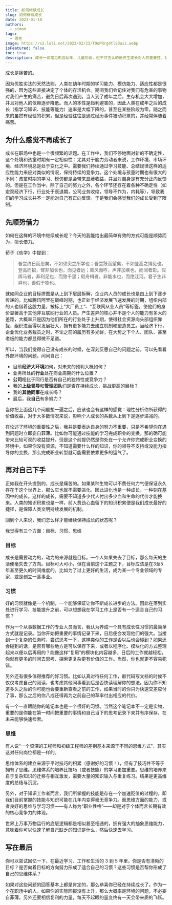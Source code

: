 ```yaml
---
title: 如何继续成长
slug: 如何继续成长
date: 2023-01-18
authors:
  - simon
tags:
  - 思考
image: https://s2.loli.net/2023/02/23/T9oPRrg4tlS3aiz.webp
isFeatured: false
toc: true
description: 成长一词常见形容幼年、儿童阶段，但不可否认的是终生成长对人的重要性。我将尝试通过这篇文章简单聊聊自己在如今这个阶段对于成长的认识。
---
```

成长是痛苦的。

因为优胜劣汰的天然法则，人类在幼年时期的学习能力、模仿能力、适应性都是很强的，因为这些直接决定了个体的存活机会。期间我们会记住对我们有危害的事物对我们产生的痛苦，避免日后再次遇到。当人到了成年之后，生存机会大大增加，并且对他人的依赖逐步降低。而人的本性是趋利避害的，因此人类在成年之后的成长（指学习知识、技能等能力）速率是大幅下降的，甚至在某些阶段为零。随之而来的虽然有经验的积累，但是经验往往是通过经历事件被动积累的，并经常伴随着痛苦。

## 为什么感觉不再成长了

成长在职场中也是一个很频繁的话题。在工作中，我们不停地面对新的不确定性，这个处境和孩童时期有一定相似性：尤其对于脑力劳动者来说，工作环境、市场环境、经济环境总是处于变化之中。需要我们持续通过学习技能、总结规律这样的适应性能力来应对类似的情况，保持持续的竞争力。这个处境与孩童时期也有很大的不同：孩童时期的学习、模仿都是会带来显著收益，并且对自身是有充分正向反馈的。但是在工作当中，除了自己的努力之外，各个环节还存在着各种不确定性（如宏观经济下行，行业处于衰退期，公司业务收缩，领导不作为，内耗等），导致我们的学习成长并不一定能对自己有正向反馈。于是我们会感觉我们的成长受到了限制。

## 先顺势借力

如何在这样的环境中继续成长呢？今天的我能给出最简单有效的方式可能是顺势而为，擅长借力。

荀子《劝学》中提到：

> 吾尝终日而思矣，不如须臾之所学也；吾尝跂而望矣，不如登高之博见也。登高而招，臂非加长也，而见者远；顺风而呼，声非加疾也，而闻者彰。假舆马者，非利足也，而致千里；假舟楫者，非能水也，而绝江河。君子生非异也，善假于物也。

就如同企业的目标拼图是从上到下层层拆解，企业内人员的成长也是由上到下逐步传递的。比如腾讯阿里在巅峰时期，也正处于经济发展飞速发展的时期，组织内部的人也借着这股力量，被标上“大厂员工”、“互联网从业人员”等标签，使他们的身价显著高于其他非互联网行业的人员。产生差异的核心并不是个人的能力有多大的差距，大概率只是因为他们所在的行业处于上升期，使得社会资源向头部组织靠拢，组织进而得以发展壮大，拥有更多能力去建立机制和塑造员工。当经济下行，企业优化业务裁员之时，不论之前的履历有多光鲜，在大势之下个人、团队、甚至老板的能力都显得微不足道。

所以，当我们觉得自己没有成长的时候，在深刻反思自己的问题之前，可以先看看外部环境的问题，问问自己：

* 目前**经济大环境**如何，对未来的预判大概如何？
* 业务所处的**行业**处在商业周期的什么位置？
* **公司**相比于同行是否有自己的独特性或竞争力？
* 我的**上级领导**和**管理团队**们是否在持续成长，挑战更高的目标？
* 我的**其他同事**在成长吗？
* 最后，我**自己**有多努力？

当你把上面这几个问题想一遍之后，应该也会有这样的感觉：理性分析你所获得的价值收益，对于大多数情况来说，影响个人成长的系数从上到下是逐步递减的。

在论述了环境的重要性之后，我并是要表达自身的努力不重要，只是不希望你在遇到问题时立即妄自菲薄。比如你可能通过技能的学习完成职业的变换，那的确可能带来比较可观的收益提升。但是这个前提仍然是你处在一个允许你完成职业变换的环境中，如果你没有资源，不知道需要什么样的知识，你的领导不支持或没能力指导你的变换，那么完成职业转型就可能需要依靠更多的运气了。

## 再对自己下手

正如我在开头提到的，成长是痛苦的。如果某种生物可以不费任何力气便保证永久存在于这个世界上，那么它也就不需要进化。因此进化也是一种成长，一种刻在基因中的成长。这样的成长，需要不知道多少代人付出多少血和生命的代价才能换来。人类的知识积累也是一样，前人费劲心血留下的知识积累便是我们成长最好的捷径，是保障人类文明持续发展的机制。

回到个人来说，我们怎么样才能继续保持成长的状态呢？

我觉得有三个方面：目标、习惯、思维

### 目标

成长是需要动力的，动力的来源就是目标。一个人如果失去了目标，那么每天的生活便毫失去了方向。目标可大可小，但在当前这个主题之下，目标应该是在3至5年甚至更久的时间维度的。比如为了过上更好的生活，成为某一个专业领域的专家，或是创立一番事业。

### 习惯

好的习惯就像是一个机制，一个能够保证让你不断成长进步的方法。因此在落到实处进行学习、技能提升之前，可以想想我在学习工作上是否有一个适合自己的习惯？

作为一个从事数据工作的专业人员而言，我认为养成一个具有成长性习惯的最简单方式就是记录。当你开始把重要的事情记录下来，日后便会发现他们的强大。当接到一个复杂的任务时，尝试思考一下，这样类似的工作是否以后也会碰到？如果还会碰到的话，是否有哪些地方是可以保存下来，或者以程序化、模块化的方式整理起来以便以后再用的？能像这样“复用”的模块化内容越多，日后的工作就越轻松，你就有更多的时间去思考、探索更复杂更有价值的工作。当然，你也就更不容易犯错。

另外还有很多值得推荐的好习惯。比如认真对待任何工作，敲代码写文档的时候不仅仅考虑自己的阅读，也考虑其他同事看到后是否快读理解你的想法。因为你不知道多久之后的你可能也会要重新查看之前的工作，如果当时的你只为快速交差应付了事，那么之后的你八成还得再为之前自己的草率付出相应的代价。

有一个一直跟随你的笔记本也是一个很好的习惯。当然这个笔记本不一定是实物，重要的是你能在第一时间把重要的事情和自己当下的思考记录下来并有序保存，在未来能够快速检索。

### 思维

有人说“一个资深的工程师和初级工程师的差别基本来源于不同的思维方式”，其实这对任何岗位都是一样的。

思维体系的建立来源于平时技巧的积累（感谢好的习惯！），但有了技巧并不等于拥有了思维。思维体系的培养比技巧（或者技能）的学习更加重要。思维的培养来自于复杂知识的迁移与相互激发，需要大量的知识输入与重复练习。结果是更高维度的总结与沉淀。

另外，对于知识工作者而言，我们所掌握的技能是存在一个加速贬值的过程的，即我们目前掌握的技能与知识可能在几年内变得毫无竞争力。而思维方面的能力，或者良好的思维与学习习惯——有人称为“职业性格”——却是对于个体而言长期有效的核心竞争力的体现。

世界上万事万物运行的底层逻辑都是相似甚至相通的，拥有强大的抽象思维能力，意味着你可以快速了解自己缺乏的知识是什么，然后快速去学习。

## 写在最后

你可以尝试回忆一下，在最近学习、工作和生活的 3 到 5 年里，你是否有清晰的目标？是否向着目标的方向努力形成了适合自己的习惯？这些习惯是否帮你形成了自己的思维体系？

如果对这些问题的回答基本上都是肯定的，那么恭喜你已经在持续成长了。作为一个在职场中的人，如果你的实际回报没有上升，那么大概率是环境的问题，不必妄自菲薄。另外还要相信复利的力量，每天不起眼的量变终有一天会带来质的飞跃。
